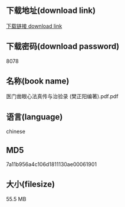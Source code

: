 ## 下载地址(download link)
[下载链接 download link](https://voluble-croquembouche-d321dc.netlify.app/?s=%E5%8C%BB%E9%97%A8%E5%87%BF%E7%9C%BC%E5%BF%83%E6%B3%95%E7%9C%9F%E4%BC%A0%E4%B8%8E%E6%B2%BB%E9%AA%8C%E5%BD%95+%28%E6%A8%8A%E6%AD%A3%E9%98%B3%E7%BC%96%E8%91%97%29.pdf)

## 下载密码(download password)
8078

## 名称(book name)
医门凿眼心法真传与治验录 (樊正阳编著).pdf.pdf

## 语言(language)
chinese

## MD5
7a11b956a4c106d1811130ae00061901

## 大小(filesize)
55.5 MB
